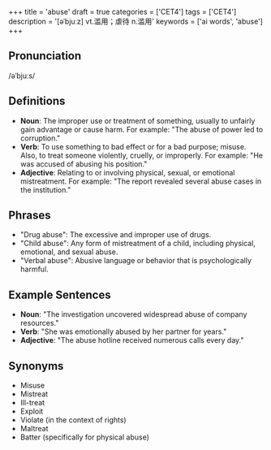 +++
title = 'abuse'
draft = true
categories = ['CET4']
tags = ['CET4']
description = '[əˈbjuːz] vt.滥用；虐待 n.滥用'
keywords = ['ai words', 'abuse']
+++

## Pronunciation
/əˈbjuːs/

## Definitions
- **Noun**: The improper use or treatment of something, usually to unfairly gain advantage or cause harm. For example: "The abuse of power led to corruption."
- **Verb**: To use something to bad effect or for a bad purpose; misuse. Also, to treat someone violently, cruelly, or improperly. For example: "He was accused of abusing his position."
- **Adjective**: Relating to or involving physical, sexual, or emotional mistreatment. For example: "The report revealed several abuse cases in the institution."

## Phrases
- "Drug abuse": The excessive and improper use of drugs.
- "Child abuse": Any form of mistreatment of a child, including physical, emotional, and sexual abuse.
- "Verbal abuse": Abusive language or behavior that is psychologically harmful.

## Example Sentences
- **Noun**: "The investigation uncovered widespread abuse of company resources."
- **Verb**: "She was emotionally abused by her partner for years."
- **Adjective**: "The abuse hotline received numerous calls every day."

## Synonyms
- Misuse
- Mistreat
- Ill-treat
- Exploit
- Violate (in the context of rights)
- Maltreat
- Batter (specifically for physical abuse)
